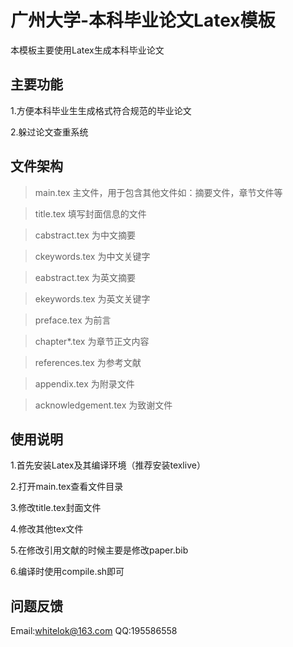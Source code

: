广州大学-本科毕业论文Latex模板
===================================
  本模板主要使用Latex生成本科毕业论文

主要功能
-----------------------------------
  1.方便本科毕业生生成格式符合规范的毕业论文

  2.躲过论文查重系统

文件架构
-----------------------------------
> main.tex 主文件，用于包含其他文件如：摘要文件，章节文件等

> title.tex 填写封面信息的文件

> cabstract.tex 为中文摘要

> ckeywords.tex 为中文关键字

> eabstract.tex 为英文摘要

> ekeywords.tex 为英文关键字

> preface.tex 为前言

> chapter*.tex 为章节正文内容

> references.tex 为参考文献

> appendix.tex 为附录文件

> acknowledgement.tex 为致谢文件

使用说明
-----------------------------------
  1.首先安装Latex及其编译环境（推荐安装texlive）

  2.打开main.tex查看文件目录
  
  3.修改title.tex封面文件
  
  4.修改其他tex文件

  5.在修改引用文献的时候主要是修改paper.bib

  6.编译时使用compile.sh即可

问题反馈
-----------------------------------
Email:whitelok@163.com
QQ:195586558